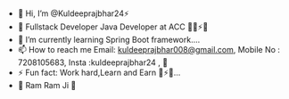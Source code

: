 - 👋 Hi, I’m @Kuldeeprajbhar24⚡
- 👀 Fullstack Developer Java Developer at ACC 🧑‍💻⚡👀
- 🌱 I’m currently learning Spring Boot framework....
- 📫 How to reach me Email: kuldeeprajbhar008@gmail.com, Mobile No : 7208105683, Insta :kuldeeprajbhar24 ,  👀
- ⚡ Fun fact: Work hard,Learn and Earn 👀⚡😄...
- 👀 Ram Ram Ji 👀
